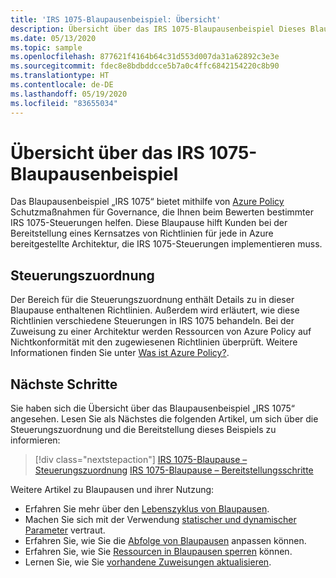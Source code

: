```yaml
---
title: 'IRS 1075-Blaupausenbeispiel: Übersicht'
description: Übersicht über das IRS 1075-Blaupausenbeispiel Dieses Blaupausenbeispiel unterstützt Kunden bei der Bewertung spezifischer IRS 1075-Kontrollen.
ms.date: 05/13/2020
ms.topic: sample
ms.openlocfilehash: 877621f4164b64c31d553d007da31a62892c3e3e
ms.sourcegitcommit: fdec8e8bdbddcce5b7a0c4ffc6842154220c8b90
ms.translationtype: HT
ms.contentlocale: de-DE
ms.lasthandoff: 05/19/2020
ms.locfileid: "83655034"
---
```

# <a name="overview-of-the-irs-1075-blueprint-sample"></a>Übersicht über das IRS 1075-Blaupausenbeispiel

Das Blaupausenbeispiel „IRS 1075“ bietet mithilfe von [Azure Policy](../../../policy/overview.md) Schutzmaßnahmen für Governance, die Ihnen beim Bewerten bestimmter IRS 1075-Steuerungen helfen. Diese Blaupause hilft Kunden bei der Bereitstellung eines Kernsatzes von Richtlinien für jede in Azure bereitgestellte Architektur, die IRS 1075-Steuerungen implementieren muss.

## <a name="control-mapping"></a>Steuerungszuordnung

Der Bereich für die Steuerungszuordnung enthält Details zu in dieser Blaupause enthaltenen Richtlinien. Außerdem wird erläutert, wie diese Richtlinien verschiedene Steuerungen in IRS 1075 behandeln. Bei der Zuweisung zu einer Architektur werden Ressourcen von Azure Policy auf Nichtkonformität mit den zugewiesenen Richtlinien überprüft. Weitere Informationen finden Sie unter [Was ist Azure Policy?](../../../policy/overview.md).

## <a name="next-steps"></a>Nächste Schritte

Sie haben sich die Übersicht über das Blaupausenbeispiel „IRS 1075“ angesehen. Lesen Sie als Nächstes die folgenden Artikel, um sich über die Steuerungszuordnung und die Bereitstellung dieses Beispiels zu informieren:

> [!div class="nextstepaction"]
> [IRS 1075-Blaupause – Steuerungszuordnung](./control-mapping.md)
> [IRS 1075-Blaupause – Bereitstellungsschritte](./deploy.md)

Weitere Artikel zu Blaupausen und ihrer Nutzung:

- Erfahren Sie mehr über den [Lebenszyklus von Blaupausen](../../concepts/lifecycle.md).
- Machen Sie sich mit der Verwendung [statischer und dynamischer Parameter](../../concepts/parameters.md) vertraut.
- Erfahren Sie, wie Sie die [Abfolge von Blaupausen](../../concepts/sequencing-order.md) anpassen können.
- Erfahren Sie, wie Sie [Ressourcen in Blaupausen sperren](../../concepts/resource-locking.md) können.
- Lernen Sie, wie Sie [vorhandene Zuweisungen aktualisieren](../../how-to/update-existing-assignments.md).